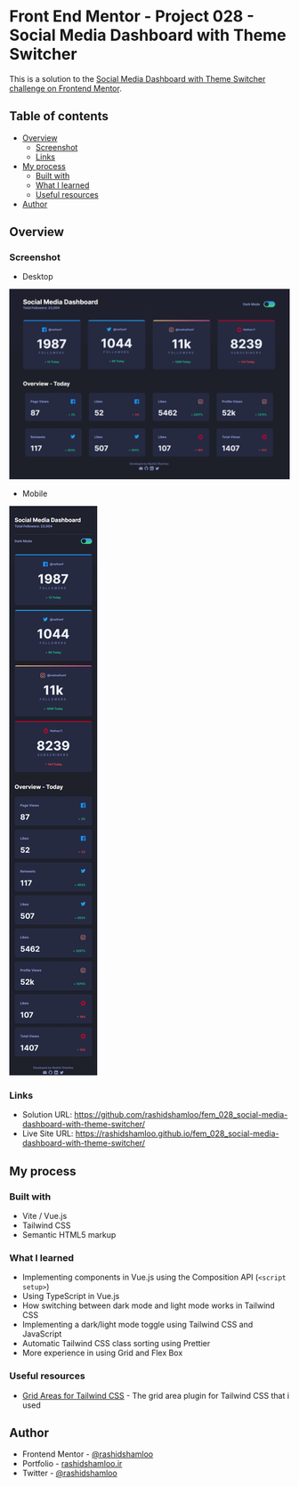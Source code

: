 # Front End Mentor - Project 028 - Social Media Dashboard with Theme Switcher

This is a solution to the [Social Media Dashboard with Theme Switcher challenge on Frontend Mentor](https://www.frontendmentor.io/challenges/social-media-dashboard-with-theme-switcher-6oY8ozp_H).

## Table of contents

- [Overview](#overview)
  - [Screenshot](#screenshot)
  - [Links](#links)
- [My process](#my-process)
  - [Built with](#built-with)
  - [What I learned](#what-i-learned)
  - [Useful resources](#useful-resources)
- [Author](#author)

## Overview

### Screenshot

- Desktop

![](./screenshot-desktop.png)

- Mobile

![](./screenshot-mobile.png)

### Links

- Solution URL: https://github.com/rashidshamloo/fem_028_social-media-dashboard-with-theme-switcher/
- Live Site URL: https://rashidshamloo.github.io/fem_028_social-media-dashboard-with-theme-switcher/

## My process

### Built with

- Vite / Vue.js
- Tailwind CSS
- Semantic HTML5 markup

### What I learned

- Implementing components in Vue.js using the Composition API (`<script setup>`)
- Using TypeScript in Vue.js
- How switching between dark mode and light mode works in Tailwind CSS
- Implementing a dark/light mode toggle using Tailwind CSS and JavaScript
- Automatic Tailwind CSS class sorting using Prettier
- More experience in using Grid and Flex Box

### Useful resources

- [Grid Areas for Tailwind CSS](https://savvywombat.com.au/tailwind-css/grid-areas/) - The grid area plugin for Tailwind CSS that i used

## Author

- Frontend Mentor - [@rashidshamloo](https://www.frontendmentor.io/profile/rashidshamloo)
- Portfolio - [rashidshamloo.ir](https://www.rashidshamloo.ir)
- Twitter - [@rashidshamloo](https://www.twitter.com/rashidshamloo)
